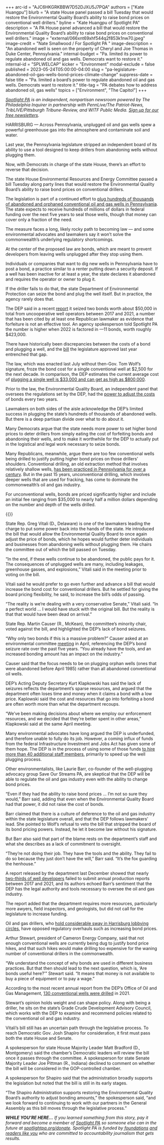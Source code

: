 +++
arc-id = "AJC6HKGRKBBW7D52DJXU5J7PQA"
authors = ["Kate Huangpu"]
blurb = "A state House panel passed a bill Tuesday that would restore the Environmental Quality Board’s ability to raise bond prices on conventional well drillers."
byline = "Kate Huangpu of Spotlight PA"
description = "A PA House panel advanced a bill that would restore the Environmental Quality Board’s ability to raise bond prices on conventional well drillers."
image = "external/066xnt69xhf544q2f853k1nw70.jpeg"
image-credit = "Nate Smallwood / For Spotlight PA "
image-description = "An abandoned well is seen on the property of Cheryl and Joe Thomas in Duke Center, Pennsylvania."
internal-budget = "Pa. limited its power to regulate abandoned oil and gas wells. Democrats want to restore it."
internal-id = "SPLWELCAP"
kicker = "Environment"
modal-exclude = false
published = 2023-05-24T05:00:00-04:00
slug = "pa-legislature-abandoned-oil-gas-wells-bond-prices-climate-change"
suppress-date = false
title = "Pa. limited a board’s power to regulate abandoned oil and gas wells. Democrats want to restore it."
title-tag = "PA debates how to address abandoned oil, gas wells"
topics = ["Environment", "The Capitol"]
+++

<a href="https://www.spotlightpa.org/"><i>Spotlight PA</i></a><i> is an independent, nonpartisan newsroom powered by The Philadelphia Inquirer in partnership with PennLive/The Patriot-News, TribLIVE/Pittsburgh Tribune-Review, and WITF Public Media. </i><a href="https://www.spotlightpa.org/newsletters"><i>Sign up for our free newsletters</i></a><i>.</i>

HARRISBURG — Across Pennsylvania, unplugged oil and gas wells spew a powerful greenhouse gas into the atmosphere and contaminate soil and water.

Last year, the Pennsylvania legislature stripped an independent board of its ability to use a tool designed to keep drillers from abandoning wells without plugging them.

Now, with Democrats in charge of the state House, there’s an effort to reverse that decision.

<script src="https://www.spotlightpa.org/embed.js" async></script><div data-spl-embed-version="1" data-spl-src="https://www.spotlightpa.org/embeds/newsletter/"></div>


The state House Environmental Resources and Energy Committee passed a bill Tuesday along party lines that would restore the Environmental Quality Board’s ability to raise bond prices on conventional drillers.

The legislation is part of a continued effort to <a href="https://www.spotlightpa.org/news/2023/05/pa-gas-oil-wells-climate-change-methane-josh-shapiro/">plug hundreds of thousands of abandoned and orphaned conventional oil and gas wells in Pennsylvania</a>. The state expects to receive hundreds of millions of dollars in federal funding over the next five years to seal those wells, though that money can cover only a fraction of the need.

The measure faces a long, likely rocky path to becoming law — and some environmental advocates and lawmakers say it won’t solve the commonwealth’s underlying regulatory shortcomings.

At the center of the proposed law are bonds, which are meant to prevent developers from leaving wells unplugged after they stop using them.

Individuals or companies that want to dig new wells in Pennsylvania have to post a bond, a practice similar to a renter putting down a security deposit. If a well has been inactive for at least a year, the state declares it abandoned and requires the operator or owner to plug it.

If the driller fails to do that, the state Department of Environmental Protection can seize the bond and plug the well itself. But in practice, the agency rarely does that.

The DEP said in a recent <a href="https://web.archive.org/20230105220315/https://files.dep.state.pa.us/OilGas/BOGM/BOGMPortalFiles/Governor%27s_Lapsing_Statement_Report_2022-12-29.pdf">report</a> it seized two bonds worth about $50,000 in total from uncooperative well operators between 2017 and 2021, a number that has been cited by at least one Republican lawmaker as evidence that forfeiture is not an effective tool. An agency spokesperson told Spotlight PA the number is higher when 2022 is factored in —11 bonds, worth roughly $423,000.

There have historically been discrepancies between the costs of a bond and plugging a well, and the <a href="https://web.archive.org/20220614183821/https://www.legis.state.pa.us/cfdocs/billInfo/billInfo.cfm?sYear=2021&sInd=0&body=H&type=B&bn=2644">bill</a> the legislature approved last year entrenched that gap.

The law, which was enacted last July without then-Gov. Tom Wolf’s signature, froze the bond cost for a single conventional well at $2,500 for the next decade. In comparison, the DEP estimates the current average cost of <a href="https://web.archive.org/20230204232300/https://www.dep.pa.gov/OurCommonWealth/pages/Article.aspx?post=91#:~:text=Once%20the%20well%20is%20plugged,to%20increase%20up%20to%20%24800%2C000.">plugging a single well is $33,000 and can get as high as $800,000</a>.

Prior to the law, the Environmental Quality Board, an independent panel that oversees the regulations set by the DEP, had the <a href="https://web.archive.org/20220719100428/https://www.post-gazette.com/business/powersource/2022/07/19/pennsylvania-new-abandoned-wells-state-law-freeze-well-bonding-oil-gas/stories/202207180082">power to adjust the costs</a> of bonds every two years.

Lawmakers on both sides of the aisle acknowledge the DEP’s limited success in plugging the state’s hundreds of thousands of abandoned wells. But there is a deep partisan divide over what to do about it.

Many Democrats argue that the state needs more power to set higher bond prices to deter drillers from simply eating the cost of forfeiting bonds and abandoning their wells, and to make it worthwhile for the DEP to actually put in the logistical and legal work necessary to seize bonds.

Many Republicans, meanwhile, argue there are too few conventional wells being drilled to justify putting higher bond prices on those drillers’ shoulders. Conventional drilling, an old extraction method that involves relatively shallow wells, <a href="https://time.com/4008544/american-oil-well-history/">has been practiced in Pennsylvania for over a century</a>. But in the past 15 years, unconventional drilling, which involves deeper wells that are used for fracking, has come to dominate the commonwealth’s oil and gas industry.

For unconventional wells, bonds are priced significantly higher and include an initial fee ranging from $35,000 to nearly half a million dollars depending on the number and depth of the wells drilled.

{{<picture src="external/yjxvgzvwwsgf3keb8xzjrgh530.jpeg" description="An abandoned well is seen on the property of Cheryl and Joe Thomas in Duke Center, Pennsylvania. " caption="An abandoned well is seen on the property of Cheryl and Joe Thomas in Duke Center, Pennsylvania. " credit="Nate Smallwood / For Spotlight PA ">}} 

State Rep. Greg Vitali (D., Delaware) is one of the lawmakers leading the charge to put some power back into the hands of the state. He introduced the bill that would allow the Environmental Quality Board to once again adjust the price of bonds, which he hopes would further deter individuals and businesses from abandoning wells without plugging them. He chairs the committee out of which the bill passed on Tuesday.

“In the end, if these wells continue to be abandoned, the public pays for it. The consequences of unplugged wells are many, including leakages, greenhouse gasses, and explosions,” Vitali said in the meeting prior to voting on the bill.

Vitali said he would prefer to go even further and advance a bill that would increase the bond cost for conventional drillers. But he settled for giving the board pricing flexibility, he said, to increase the bill’s odds of passing.

“The reality is we’re dealing with a very conservative Senate,” Vitali said. “In a perfect world … I would have stuck with the original bill. But the reality is that that would have been dead on arrival.”

State Rep. Martin Causer (R., McKean), the committee’s minority chair, voted against the bill, and highlighted the DEP’s lack of bond seizures.

“Why only two bonds if this is a massive problem?” Causer asked at an environmental committee <a href="https://web.archive.org/20230524102337/https://www.legis.state.pa.us/cfdocs/legis/CMS/ArchiveDetails.cfm?SessYear=2023&MeetingId=2778&Code=8&Chamber=H">meeting</a> in April, referencing the DEP’s bond seizure rate over the past five years. “You already have the tools, and an increased bonding amount has an impact on the industry.”

Causer said that the focus needs to be on plugging orphan wells (ones that were abandoned before April 1985) rather than all abandoned conventional oil wells.

DEP’s Acting Deputy Secretary Kurt Klapkowski has said the lack of seizures reflects the department’s sparse resources, and argued that the department often loses time and money when it claims a bond with a low price. Kaplowski said the cost and resources that go into forfeiting a bond are often worth more than what the department recoups.

“We’ve been making decisions about where we employ our enforcement resources, and we decided that they’re better spent in other areas,” Klapkowski said at the same April meeting.

Many environmental advocates have long argued the DEP is underfunded, and therefore unable to fully do its job. However, a coming influx of funds from the federal Infrastructure Investment and Jobs Act has given some of them hope. The DEP is in the process of using some of those funds <a href="https://www.spotlightpa.org/news/2023/05/pa-gas-oil-wells-climate-change-methane-josh-shapiro/">to hire more than 40 additional staff members</a>, primarily to speed up the well plugging process.

Other environmentalists, like Laurie Barr, co-founder of the well-plugging advocacy group Save Our Streams PA, are skeptical that the DEP will be able to regulate the oil and gas industry even with the ability to change bond prices.

“Even if they had the ability to raise bond prices … I’m not so sure they would,” Barr said, adding that even when the Environmental Quality Board had that power, it did not raise the cost of bonds.

Barr claimed that there is a culture of deference to the oil and gas industry within the state legislature overall, and that the DEP follows lawmakers’ lead. She pointed to Wolf’s refusal to veto the bill that stripped the board of its bond pricing powers. Instead, he let it become law without his signature.

But Barr also said that part of the blame rests on the department’s staff and what she describes as a lack of commitment to oversight.

“They’re not doing their job. They have the tools and the ability. They fail to do so because they just don’t have the will,” Barr said. “It’s the fox guarding the henhouse.”

A report released by the department last December showed that nearly <a href="https://web.archive.org/20230105220315/https://files.dep.state.pa.us/OilGas/BOGM/BOGMPortalFiles/Governor's_Lapsing_Statement_Report_2022-12-29.pdf">two-thirds of well developers</a> failed to submit annual production reports between 2017 and 2021, and its authors echoed Barr’s sentiment that the DEP has the legal authority and tools necessary to oversee the oil and gas industry.

The report added that the department requires more resources, particularly more awyers, field inspectors, and geologists, but did not call for the legislature to increase funding.

Oil and gas drillers, who <a href="https://web.archive.org/20190702185029/https://www.inquirer.com/philly/news/politics/natural-gas-cash-lobbying-20171001.html">hold considerable sway in Harrisburg lobbying circles</a>, have opposed regulatory overhauls such as increasing bond prices.

Arthur Stewart, president of Cameron Energy Company, said that not enough conventional wells are currently being dug to justify bond price hikes, and that such hikes would make drilling too expensive for the waning number of conventional drillers in the commonwealth.

<script src="https://www.spotlightpa.org/embed.js" async></script><div data-spl-embed-version="1" data-spl-src="https://www.spotlightpa.org/embeds/donate/?eyebrow_text=SPRING%20MEMBER%20DRIVE&teaser_text=Before%20you%20continue...%20This%20vital%20public-service%20journalism%20is%20only%20possible%20with%20your%20support.%20%3Cb%3EMake%20a%20gift%20to%20Spotlight%20PA%20now%20and%20it%20will%20be%20DOUBLED%20as%20part%20of%20our%20Spring%20Member%20Drive.%3C%2Fb%3E&cta_text=GET%20YOUR%20GIFT%20DOUBLED"></div>


“We understand the concept of why bonds are used in different business practices. But that then should lead to the next question, which is, ‘Are bonds useful here?’” Stewart said. “It means that money is not available to buy a piece of equipment or to pay a wage.”

According to the most recent annual report from the DEP’s Office of Oil and Gas Management, <a href="https://storymaps.arcgis.com/stories/a88bd0f840c24d1a8c68970b41fe47d0">130 conventional wells were drilled</a> in 2021.

Stewart’s opinion holds weight and can shape policy. Along with being a driller, he sits on the state’s Grade Crude Development Advisory Council, which works with the DEP to examine and recommend policies related to the conventional oil and gas industry.

Vitali’s bill still has an uncertain path through the legislative process. To reach Democratic Gov. Josh Shapiro for consideration, it first must pass both the state House and Senate.

A spokesperson for state House Majority Leader Matt Bradford (D., Montgomery) said the chamber’s Democratic leaders will review the bill once it passes through the committee. A spokesperson for state Senate Majority Leader Joe Pittman (R., Indiana) declined to comment on whether the bill will be considered in the GOP-controlled chamber.

A spokesperson for Shapiro said that the administration broadly supports the legislation but noted that the bill is still in its early stages.

“The Shapiro Administration supports restoring the Environmental Quality Board’s authority to adjust bonding amounts,” the spokesperson said, “and we look forward to continuing to work with our partners in the General Assembly as this bill moves through the legislative process.”

<i><b>WHILE YOU’RE HERE...</b></i><i> If you learned something from this story, pay it forward and become a member of </i><a href="https://www.spotlightpa.org/"><i>Spotlight PA</i></a><i> so someone else can in the future at </i><a href="https://www.spotlightpa.org/donate"><i>spotlightpa.org/donate</i></a><i>. Spotlight PA is funded by</i><a href="https://www.spotlightpa.org/support"><i> foundations</i></a><i> </i><a href="https://www.spotlightpa.org/support"><i>and readers like you</i></a><i> who are committed to accountability journalism that gets results.</i>
